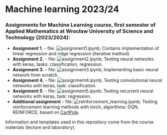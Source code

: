 # Machine learning 2023/24
### Assignments for Machine Learning course, first semester of Applied Mathematics at&nbsp;Wrocław University of Science and Technology (2023/2024):
* **Assignment 1.** - file: ![assignment1.ipynb](assignment_1.ipynb); Contains implementation of linear regression and ridge regression (iterative method)
* **Assignment 2.** - file: ![assignment2.ipynb](assignment_2/assignment2.ipynb); Testing neural networks with keras, tasks: classification, regression.
* **Assignment 3.** - file: ![assignment3.ipynb](assignment_3/assignment3.ipynb); Implementing basic neural network from scratch.
* **Assignment 4.** - file: ![assignment4.ipynb](assignment_4.ipynb); Testing convolutional neural networks with keras, task: classification.
* **Assignment 5.** - file: ![assignment5.ipynb](assignment_5/assignment_5.ipynb); Testing recurrent neural networks with keras, task: regression.
* **Additional assignment** - file: ![reinforcement_learning.ipynb](reinforcement_learning/reinforcement_learning.ipynb); Testing reinforcement learning methods with torch, algorithms: DQN, REINFORCE; based on <a href="https://www.gymlibrary.dev/environments/classic_control/cart_pole/">CartPole</a>.

Information and templates used in this repository come from the course materials (lecture and laboratory).
